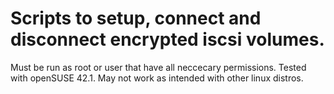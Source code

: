 # Scripts to setup, connect and disconnect encrypted iscsi volumes.

Must be run as root or user that have all neccecary permissions.
Tested with openSUSE 42.1. May not work as intended with other linux distros.

